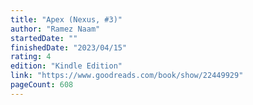 ```yaml
---
title: "Apex (Nexus, #3)"
author: "Ramez Naam"
startedDate: ""
finishedDate: "2023/04/15"
rating: 4
edition: "Kindle Edition"
link: "https://www.goodreads.com/book/show/22449929"
pageCount: 608
---
```



